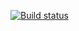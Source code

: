 [![Build status](https://build.appcenter.ms/v0.1/apps/fcdb86ec-9d6f-4703-a3b3-962cb89f1b46/branches/dev/badge)](https://appcenter.ms)

